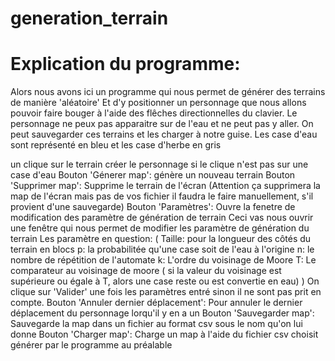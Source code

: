 # generation_terrain

# Explication du programme:
Alors nous avons ici un programme qui nous permet de générer des terrains de manière 'aléatoire'
Et d'y positionner un personnage que nous allons pouvoir 
faire bouger à l'aide des flêches directionnelles du clavier.
Le personnage ne peux pas apparaitre sur de l'eau et ne peut pas y aller.
On peut sauvegarder ces terrains et les charger à notre guise.
Les case d'eau sont représenté en bleu et les case d'herbe en gris

un clique sur le terrain créer le personnage si le clique n'est pas sur une case d'eau
Bouton 'Génerer map': génère un nouveau terrain
Bouton 'Supprimer map': Supprime le terrain de l'écran
(Attention ça supprimera la map de l'écran mais pas de vos fichier il faudra le faire manuellement,
 s'il provient d'une sauvegarde)
Bouton 'Paramètres': Ouvre la fenetre de modification des paramètre de génération de terrain
Ceci vas nous ouvrir une fenêtre qui nous permet de modifier les paramètre de génération du terrain
Les paramètre en question:
(
Taille: pour la longueur des côtés du terrain en blocs
p: la probabilitée qu'une case soit de l'eau à l'origine
n: le nombre de répétition de l'automate
k: L'ordre du voisinage de Moore
T: Le comparateur au voisinage de moore ( si la valeur du voisinage est supérieure ou égale à T,
alors une case reste ou est convertie en eau)
)
On clique sur 'Valider' une fois les paramètres entré sinon il ne sont pas prit en compte.
Bouton 'Annuler dernier déplacement': Pour annuler le dernier déplacement du personnage lorqu'il y en a un
Bouton 'Sauvegarder map': Sauvegarde la map dans un fichier au format csv sous le nom qu'on lui donne
Bouton 'Charger map': Charge un map à l'aide du fichier csv choisit générer par le programme au préalable
